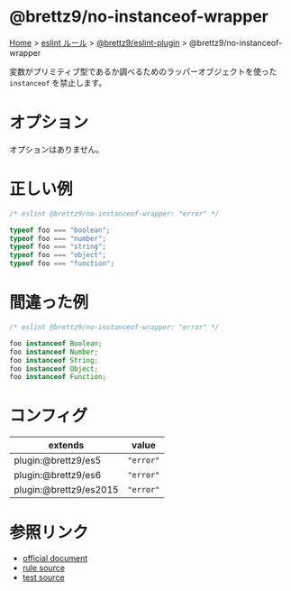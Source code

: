 # @brettz9/no-instanceof-wrapper

[Home](../../../index.md) >
[eslint ルール](../../index.md) >
[@brettz9/eslint-plugin](../@brettz9.md) >
@brettz9/no-instanceof-wrapper

変数がプリミティブ型であるか調べるためのラッパーオブジェクトを使った `instanceof` を禁止します。

# オプション

オプションはありません。

# 正しい例

```javascript
/* eslint @brettz9/no-instanceof-wrapper: "error" */

typeof foo === "boolean";
typeof foo === "number";
typeof foo === "string";
typeof foo === "object";
typeof foo === "function";
```

# 間違った例

```javascript
/* eslint @brettz9/no-instanceof-wrapper: "error" */

foo instanceof Boolean;
foo instanceof Number;
foo instanceof String;
foo instanceof Object;
foo instanceof Function;
```

# コンフィグ

| extends                | value     |
| ---------------------- | --------- |
| plugin:@brettz9/es5    | `"error"` |
| plugin:@brettz9/es6    | `"error"` |
| plugin:@brettz9/es2015 | `"error"` |

# 参照リンク

- [official document](https://github.com/brettz9/eslint-plugin/blob/main/docs/rules/no-instanceof-wrapper.md)
- [rule source](https://github.com/brettz9/eslint-plugin/blob/main/lib/rules/no-instanceof-wrapper.js)
- [test source](https://github.com/brettz9/eslint-plugin/blob/main/tests/lib/rules/no-instanceof-wrapper.js)
